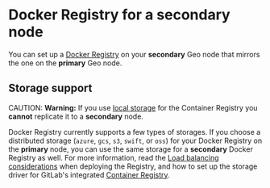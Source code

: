 # Docker Registry for a secondary node

You can set up a [Docker Registry] on your
**secondary** Geo node that mirrors the one on the **primary** Geo node.

## Storage support

CAUTION: **Warning:**
If you use [local storage][registry-storage]
for the Container Registry you **cannot** replicate it to a **secondary** node.

Docker Registry currently supports a few types of storages. If you choose a
distributed storage (`azure`, `gcs`, `s3`, `swift`, or `oss`) for your Docker
Registry on the **primary** node, you can use the same storage for a **secondary**
Docker Registry as well. For more information, read the
[Load balancing considerations][registry-load-balancing]
when deploying the Registry, and how to set up the storage driver for GitLab's
integrated [Container Registry][registry-storage].

[ee]: https://about.gitlab.com/pricing/
[Docker Registry]: https://docs.docker.com/registry/
[registry-storage]: ../../container_registry.md#container-registry-storage-driver
[registry-load-balancing]: https://docs.docker.com/registry/deploying/#load-balancing-considerations
